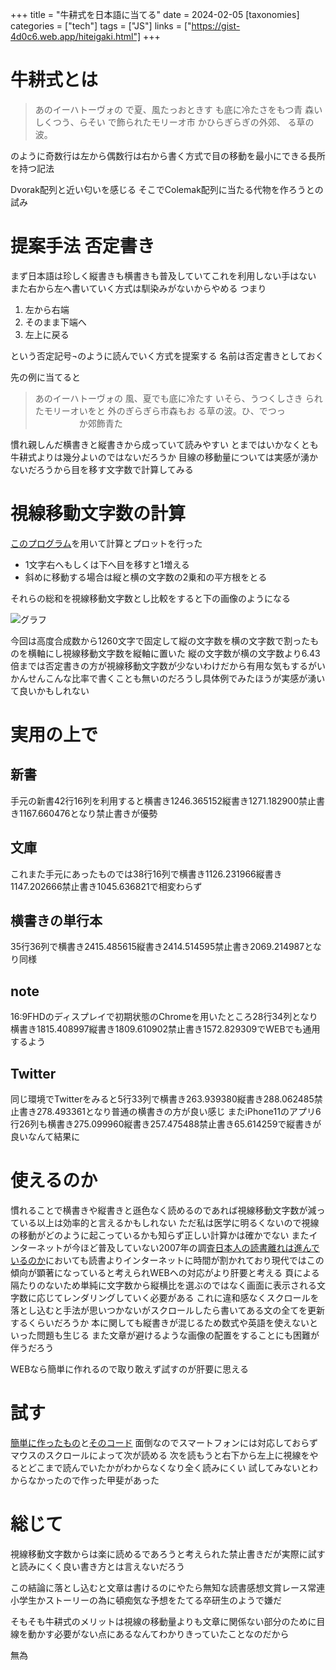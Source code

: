 +++
title = "牛耕式を日本語に当てる"
date = 2024-02-05
[taxonomies]
categories = ["tech"]
tags = ["JS"]
links = ["https://gist-4d0c6.web.app/hiteigaki.html"]
+++

# 牛耕式とは

> あのイーハトーヴォの
で夏、風たっおときす
も底に冷たさをもつ青
森いしくつう、らそい
で飾られたモリーオ市
かひらぎらぎの外郊、
る草の波。

のように奇数行は左から偶数行は右から書く方式で目の移動を最小にできる長所を持つ記法

Dvorak配列と近い匂いを感じる
そこでColemak配列に当たる代物を作ろうとの試み

# 提案手法 否定書き
まず日本語は珍しく縦書きも横書きも普及していてこれを利用しない手はない
また右から左へ書いていく方式は馴染みがないからやめる
つまり
1. 左から右端
1. そのまま下端へ
1. 左上に戻る

という否定記号¬のように読んでいく方式を提案する
名前は否定書きとしておく

先の例に当てると
> あのイーハトーヴォの
風、夏でも底に冷たす
いそら、うつくしさき
られたモリーオいをと
外のぎらぎら市森もお
る草の波。ひ、でつっ
　　　　　か郊飾青た

慣れ親しんだ横書きと縦書きから成っていて読みやすい
とまではいかなくとも牛耕式よりは幾分よいのではないだろうか
目線の移動量については実感が湧かないだろうから目を移す文字数で計算してみる

# 視線移動文字数の計算
[このプログラム](https://gist.github.com/slnq/f3f7912c605ad565ff4492c588cd8e7d#file-hiteigaki-c)を用いて計算とプロットを行った
- 1文字右へもしくは下へ目を移すと1増える
- 斜めに移動する場合は縦と横の文字数の2乗和の平方根をとる

それらの総和を視線移動文字数とし比較をすると下の画像のようになる

![グラフ](../20240205.svg)

今回は高度合成数から1260文字で固定して縦の文字数を横の文字数で割ったものを横軸にし視線移動文字数を縦軸に置いた
縦の文字数が横の文字数より6.43倍までは否定書きの方が視線移動文字数が少ないわけだから有用な気もするがいかんせんこんな比率で書くことも無いのだろうし具体例でみたほうが実感が湧いて良いかもしれない

# 実用の上で
## 新書
手元の新書42行16列を利用すると横書き1246.365152縦書き1271.182900禁止書き1167.660476となり禁止書きが優勢
## 文庫
これまた手元にあったものでは38行16列で横書き1126.231966縦書き1147.202666禁止書き1045.636821で相変わらず
## 横書きの単行本
35行36列で横書き2415.485615縦書き2414.514595禁止書き2069.214987となり同様
## note
16:9FHDのディスプレイで初期状態のChromeを用いたところ28行34列となり横書き1815.408997縦書き1809.610902禁止書き1572.829309でWEBでも通用するよう
## Twitter
同じ環境でTwitterをみると5行33列で横書き263.939380縦書き288.062485禁止書き278.493361となり普通の横書きの方が良い感じ
またiPhone11のアプリ6行26列も横書き275.099960縦書き257.475488禁止書き65.614259で縦書きが良いなんて結果に

# 使えるのか
慣れることで横書きや縦書きと遜色なく読めるのであれば視線移動文字数が減っている以上は効率的と言えるかもしれない
ただ私は医学に明るくないので視線の移動がどのように起こっているかも知らず正しい計算かは確かでない
またインターネットが今ほど普及していない2007年の調査[日本人の読書離れは進んでいるのか](https://research.nttcoms.com/database/data/000596/)においても読書よりインターネットに時間が割かれており現代ではこの傾向が顕著になっていると考えられWEBへの対応がより肝要と考える
頁による隔たりのないため単純に文字数から縦横比を選ぶのではなく画面に表示される文字数に応じてレンダリングしていく必要がある
これに違和感なくスクロールを落とし込むと手法が思いつかないがスクロールしたら書いてある文の全てを更新するくらいだろうか
本に関しても縦書きが混じるため数式や英語を使えないといった問題も生じる
また文章が避けるような画像の配置をすることにも困難が伴うだろう

WEBなら簡単に作れるので取り敢えず試すのが肝要に思える

# 試す
[簡単に作ったもの](https://gist-4d0c6.web.app/hiteigaki.html)と[そのコード](https://gist.github.com/slnq/f3f7912c605ad565ff4492c588cd8e7d#file-hiteigaki-html)
面倒なのでスマートフォンには対応しておらずマウスのスクロールによって次が読める
次を読もうと右下から左上に視線をやるとどこまで読んでいたかがわからなくなり全く読みにくい
試してみないとわからなかったので作った甲斐があった

# 総じて
視線移動文字数からは楽に読めるであろうと考えられた禁止書きだが実際に試すと読みにくく良い書き方とは言えないだろう

この結論に落とし込むと文章は書けるのにやたら無知な読書感想文賞レース常連小学生かストーリーの為に頓痴気な予想をたてる卒研生のようで嫌だ

そもそも牛耕式のメリットは視線の移動量よりも文章に関係ない部分のために目線を動かす必要がない点にあるなんてわかりきっていたことなのだから

無為